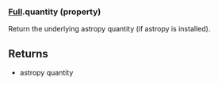 ### [Full](Full.md).quantity (property)




Return the underlying astropy quantity (if astropy is installed).

Returns
--------
* astropy quantity

